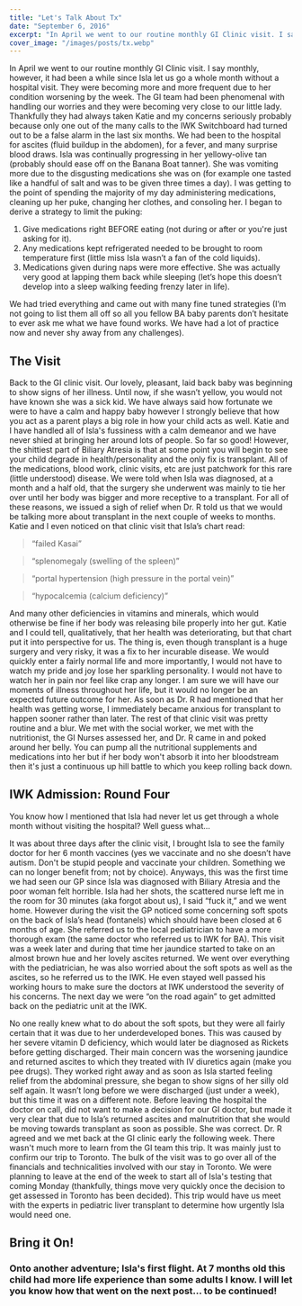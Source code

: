 ```yaml
---
title: "Let's Talk About Tx"
date: "September 6, 2016"
excerpt: "In April we went to our routine monthly GI Clinic visit. I say monthly, however, it had been..."
cover_image: "/images/posts/tx.webp"
---
```


In April we went to our routine monthly GI Clinic visit. I say monthly, however, it had been a while since Isla let us go a whole month without a hospital visit. They were becoming more and more frequent due to her condition worsening by the week. The GI team had been phenomenal with handling our worries and they were becoming very close to our little lady. Thankfully they had always taken Katie and my concerns seriously probably because only one out of the many calls to the IWK Switchboard had turned out to be a false alarm in the last six months. We had been to the hospital for ascites (fluid buildup in the abdomen), for a fever, and many surprise blood draws. Isla was continually progressing in her yellowy-olive tan (probably should ease off on the Banana Boat tanner). She was vomiting more due to the disgusting medications she was on (for example one tasted like a handful of salt and was to be given three times a day). I was getting to the point of spending the majority of my day administering medications, cleaning up her puke, changing her clothes, and consoling her. I began to derive a strategy to limit the puking:

1. Give medications right BEFORE eating (not during or after or you're just asking for it).
2. Any medications kept refrigerated needed to be brought to room temperature first (little miss Isla wasn’t a fan of the cold liquids).
3. Medications given during naps were more effective. She was actually very good at lapping them back while sleeping (let’s hope this doesn’t develop into a sleep walking feeding frenzy later in life).

We had tried everything and came out with many fine tuned strategies (I’m not going to list them all off so all you fellow BA baby parents don’t hesitate to ever ask me what we have found works. We have had a lot of practice now and never shy away from any challenges).

## The Visit

Back to the GI clinic visit. Our lovely, pleasant, laid back baby was beginning to show signs of her illness. Until now, if she wasn’t yellow, you would not have known she was a sick kid. We have always said how fortunate we were to have a calm and happy baby however I strongly believe that how you act as a parent plays a big role in how your child acts as well. Katie and I have handled all of Isla's fussiness with a calm demeanor and we have never shied at bringing her around lots of people. So far so good! However, the shittiest part of Biliary Atresia is that at some point you will begin to see your child degrade in health/personality and the only fix is transplant. All of the medications, blood work, clinic visits, etc are just patchwork for this rare (little understood) disease. We were told when Isla was diagnosed, at a month and a half old, that the surgery she underwent was mainly to tie her over until her body was bigger and more receptive to a transplant. For all of these reasons, we issued a sigh of relief when Dr. R told us that we would be talking more about transplant in the next couple of weeks to months. Katie and I even noticed on that clinic visit that Isla’s chart read:

> “failed Kasai”

> “splenomegaly (swelling of the spleen)”

> “portal hypertension (high pressure in the portal vein)”

> “hypocalcemia (calcium deficiency)”

And many other deficiencies in vitamins and minerals, which would otherwise be fine if her body was releasing bile properly into her gut. Katie and I could tell, qualitatively, that her health was deteriorating, but that chart put it into perspective for us. The thing is, even though transplant is a huge surgery and very risky, it was a fix to her incurable disease. We would quickly enter a fairly normal life and more importantly, I would not have to watch my pride and joy lose her sparkling personality. I would not have to watch her in pain nor feel like crap any longer. I am sure we will have our moments of illness throughout her life, but it would no longer be an expected future outcome for her. As soon as Dr. R had mentioned that her health was getting worse, I immediately became anxious for transplant to happen sooner rather than later. The rest of that clinic visit was pretty routine and a blur. We met with the social worker, we met with the nutritionist, the GI Nurses assessed her, and Dr. R came in and poked around her belly. You can pump all the nutritional supplements and medications into her but if her body won't absorb it into her bloodstream then it's just a continuous up hill battle to which you keep rolling back down.

## IWK Admission: Round Four

You know how I mentioned that Isla had never let us get through a whole month without visiting the hospital? Well guess what...

It was about three days after the clinic visit, I brought Isla to see the family doctor for her 6 month vaccines (yes we vaccinate and no she doesn’t have autism. Don't be stupid people and vaccinate your children. Something we can no longer benefit from; not by choice). Anyways, this was the first time we had seen our GP since Isla was diagnosed with Biliary Atresia and the poor woman felt horrible. Isla had her shots, the scattered nurse left me in the room for 30 minutes (aka forgot about us), I said “fuck it,” and we went home. However during the visit the GP noticed some concerning soft spots on the back of Isla’s head (fontanels) which should have been closed at 6 months of age. She referred us to the local pediatrician to have a more thorough exam (the same doctor who referred us to IWK for BA). This visit was a week later and during that time her jaundice started to take on an almost brown hue and her lovely ascites returned. We went over everything with the pediatrician, he was also worried about the soft spots as well as the ascites, so he referred us to the IWK. He even stayed well passed his working hours to make sure the doctors at IWK understood the severity of his concerns. The next day we were “on the road again” to get admitted back on the pediatric unit at the IWK.

No one really knew what to do about the soft spots, but they were all fairly certain that it was due to her underdeveloped bones. This was caused by her severe vitamin D deficiency, which would later be diagnosed as Rickets before getting discharged. Their main concern was the worsening jaundice and returned ascites to which they treated with IV diuretics again (make you pee drugs). They worked right away and as soon as Isla started feeling relief from the abdominal pressure, she began to show signs of her silly old self again. It wasn’t long before we were discharged (just under a week), but this time it was on a different note. Before leaving the hospital the doctor on call, did not want to make a decision for our GI doctor, but made it very clear that due to Isla’s returned ascites and malnutrition that she would be moving towards transplant as soon as possible. She was correct. Dr. R agreed and we met back at the GI clinic early the following week. There wasn't much more to learn from the GI team this trip. It was mainly just to confirm our trip to Toronto. The bulk of the visit was to go over all of the financials and technicalities involved with our stay in Toronto. We were planning to leave at the end of the week to start all of Isla's testing that coming Monday (thankfully, things move very quickly once the decision to get assessed in Toronto has been decided). This trip would have us meet with the experts in pediatric liver transplant to determine how urgently Isla would need one.

## Bring it On!

### Onto another adventure; Isla's first flight. At 7 months old this child had more life experience than some adults I know. I will let you know how that went on the next post... to be continued!
